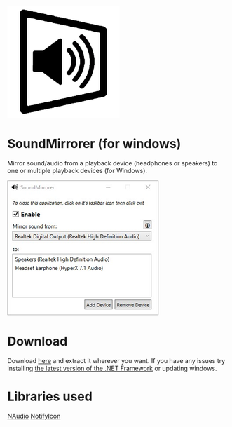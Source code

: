![alt text](https://github.com/cyberrex5/SoundMirrorer/blob/main/ico-256.png)
# SoundMirrorer (for windows)
Mirror sound/audio from a playback device (headphones or speakers) to one or multiple playback devices (for Windows).

![alt text](https://github.com/cyberrex5/SoundMirrorer/blob/main/screenshots/screenshot.jpg)

# Download
Download [here](https://github.com/cyberrex5/SoundMirrorer/releases) and extract it wherever you want.
If you have any issues try installing [the latest version of the .NET Framework](https://dotnet.microsoft.com/download/dotnet-framework/thank-you/net48-web-installer) or updating windows.

# Libraries used
[NAudio](https://github.com/naudio/NAudio)
[NotifyIcon](https://github.com/hardcodet/wpf-notifyicon)
